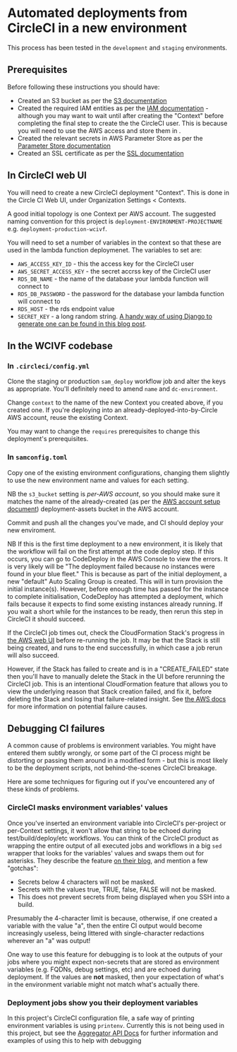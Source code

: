 # Automated deployments from CircleCI in a new environment

This process has been tested in the `development` and `staging` environments.

## Prerequisites

Before following these instructions you should have:

- Created an S3 bucket as per the [S3 documentation](/docs/s3.md)
- Created the required IAM entities as per the [IAM documentation](/docs/iam.md) - although you may want to wait until after creating the "Context" before completing the final step to create the the CircleCI user. This is because you will need to use the AWS access and store them in .
- Created the relevant secrets in AWS Parameter Store as per the [Parameter Store documentation](/docs/parameterstore.md)
- Created an SSL certificate as per the [SSL documentation](/docs/sslcertificate.md)

## In CircleCI web UI

You will need to create a new CircleCI deployment "Context". This is done in the Circle CI Web UI, under Organization Settings < Contexts. 

A good initial topology is one Context per AWS account. The suggested naming convention for this project is `deployment-ENVIRONMENT-PROJECTNAME` e.g. `deployment-production-wcivf`.

You will need to set a number of variables in the context so that these are used in the lambda function deploymenet. The variables to set are:

- `AWS_ACCESS_KEY_ID` - this the access key for the CircleCI user
- `AWS_SECRET_ACCESS_KEY` - the secret accrss key of the CircleCI user
- `RDS_DB_NAME` - the name of the database your lambda function will connect to
- `RDS_DB_PASSWORD` - the password for the database your lambda function will connect to
- `RDS_HOST` - the rds endpoint value
- `SECRET_KEY` - a long random string. [A handy way of using Django to generate one can be found in this blog post](https://humberto.io/blog/tldr-generate-django-secret-key/).


## In the WCIVF codebase

### In `.circleci/config.yml`

Clone the staging or production `sam_deploy` workflow job and alter the keys as appropriate. You'll definitely need to amend `name` and `dc-environment`.

Change `context` to the name of the new Context you created above, if you created one. If you're deploying into an already-deployed-into-by-Circle AWS account, reuse the existing Context.

You may want to change the `requires` prerequisites to change this deployment's prerequisites.

### In `samconfig.toml`

Copy one of the existing environment configurations, changing them slightly to use the new environment name and values for each setting.

NB the `s3_bucket` setting is *per-AWS account*, so you should make sure it matches the name of the already-created (as per the [AWS account setup document](docs/s3.md#)) deployment-assets bucket in the AWS account.

Commit and push all the changes you've made, and CI should deploy your new enviroment. 

NB If this is the first time deployment to a new environment, it is likely that the workflow will fail on the first attempt at the code deploy step. If this occurs, you can go to CodeDeploy in the AWS Console to view the errors. It is very likely will be "The deployment failed because no instances were found in your blue fleet." This is because as part of the initial deployment, a new "default" Auto Scaling Group is created. This will in turn provision the initial instance(s). However, before enough time has passed for the instance to complete initialisation, CodeDeploy has attempted a deployment, which fails because it expects to find some existing instances already running. If you wait a short while for the instances to be ready, then rerun this step in CircleCI it should succeed.

If the CircleCI job times out, check the CloudFormation Stack's progress in [the AWS web UI](https://console.aws.amazon.com/cloudformation) before re-running the job. It may be that the Stack is still being created, and runs to the end successfully, in which case a job rerun will also succeed.

However, if the Stack has failed to create and is in a "CREATE_FAILED" state then you'll have to manually delete the Stack in the UI before rerunning the CircleCI job. This is an intentional CloudFormation feature that allows you to view the underlying reason that Stack creation failed, and fix it, before deleting the Stack and losing that failure-related insight. See [the AWS docs](https://docs.aws.amazon.com/AWSCloudFormation/latest/UserGuide/using-cfn-describing-stacks.html#w2ab1c23c15c17c11) for more information on potential failure causes.

## Debugging CI failures

A common cause of problems is environment variables. You might have entered them subtly wrongly, or some part of the CI process might be distorting or passing them around in a modified form - but this is most likely to be the deployment scripts, not behind-the-scenes CircleCI breakage.

Here are some techniques for figuring out if you've encountered any of these kinds of problems.

### CircleCI masks environment variables' values

Once you've inserted an environment variable into CircleCI's per-project or per-Context settings, it won't allow that string to be echoed during test/build/deploy/etc workflows. You can think of the CircleCI product as wrapping the entire output of all executed jobs and workflows in a big `sed` wrapper that looks for the variables' values and swaps them out for asterisks. They describe the feature [on their blog](https://circleci.com/blog/keep-environment-variables-private-with-secret-masking/), and mention a few "gotchas":

- Secrets below 4 characters will not be masked.
- Secrets with the values true, TRUE, false, FALSE will not be masked.
- This does not prevent secrets from being displayed when you SSH into a build.

Presumably the 4-character limit is because, otherwise, if one created a variable with the value "a", then the entire CI output would become increasingly useless, being littered with single-character redactions wherever an "a" was output!

One way to use this feature for debugging is to look at the outputs of your jobs where you might expect non-secrets that are stored as environment variables (e.g. FQDNs, debug settings, etc) and are echoed during deployment. If the values are **not** masked, then your expectation of what's in the environment variable might not match what's actually there.

### Deployment jobs show you their deployment variables

In this project's CircleCI configuration file, a safe way of printing environment variables is using `printenv`. Currently this is not being used in this project, but see the [Aggregator API Docs](https://github.com/DemocracyClub/aggregator-api/blob/master/docs/new-ci-deployment.md#deployment-jobs-show-you-their-deployment-variables) for further information and examples of using this to help with debugging